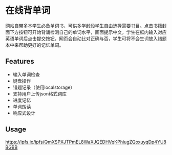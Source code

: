 # 在线背单词

网站自带多本学生必备单词书，可供多学龄段学生自由选择需要书目。点击书籍封面下方按钮可开始背诵检测自己的单词水平，画面提示中文，学生在框内输入对应英语单词后点击提交按钮，网页会自动比对正确与否，学生可将不会生词放入错题本中来帮助更好的记忆单词。

## Features

- 输入单词检查
- 键盘操作
- 错题记录（使用localstorage）
- 支持用户上传json格式词库
- 进度记忆
- 单词朗读
- 响应式设计

## Usage

https://ipfs.io/ipfs/QmXSPXJTPmEL8WaXJQEDHVqKPhiugZQoxuyqDp4YU8BGBB
